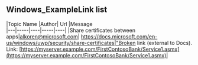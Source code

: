 ## Windows_ExampleLink list

|Topic Name	|Author|	Url	|Message	
|---|-----|----|-----|----|
|Share certificates between apps|alkoren@microsoft.com|	https://docs.microsoft.com/en-us/windows/uwp/security/share-certificates|"Broken link (external to Docs). Link: [https://myserver.example.com/FirstContosoBank/Service1.asmx](https://myserver.example.com/FirstContosoBank/Service1.asmx)|
